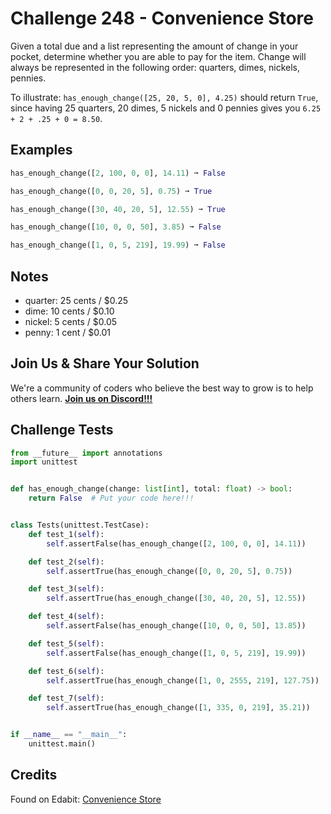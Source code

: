 # Challenge 248 - Convenience Store

Given a total due and a list representing the amount of change in your pocket, determine whether you are able to pay for the item. Change will always be represented in the following order: quarters, dimes, nickels, pennies.

To illustrate: `has_enough_change([25, 20, 5, 0], 4.25)` should return `True`, since having 25 quarters, 20 dimes, 5 nickels and 0 pennies gives you `6.25 + 2 + .25 + 0 = 8.50`.

## Examples
```python
has_enough_change([2, 100, 0, 0], 14.11) ➞ False

has_enough_change([0, 0, 20, 5], 0.75) ➞ True

has_enough_change([30, 40, 20, 5], 12.55) ➞ True

has_enough_change([10, 0, 0, 50], 3.85) ➞ False

has_enough_change([1, 0, 5, 219], 19.99) ➞ False
```
## Notes

- quarter: 25 cents / $0.25
- dime: 10 cents / $0.10
- nickel: 5 cents / $0.05
- penny: 1 cent / $0.01

## Join Us & Share Your Solution

We're a community of coders who believe the best way to grow is to help others learn. **[Join us on Discord!!!](https://discord.gg/sfHykntuGy)**

## Challenge Tests
```python
from __future__ import annotations
import unittest


def has_enough_change(change: list[int], total: float) -> bool:
    return False  # Put your code here!!!


class Tests(unittest.TestCase):
    def test_1(self):
        self.assertFalse(has_enough_change([2, 100, 0, 0], 14.11))

    def test_2(self):
        self.assertTrue(has_enough_change([0, 0, 20, 5], 0.75))

    def test_3(self):
        self.assertTrue(has_enough_change([30, 40, 20, 5], 12.55))

    def test_4(self):
        self.assertFalse(has_enough_change([10, 0, 0, 50], 13.85))

    def test_5(self):
        self.assertFalse(has_enough_change([1, 0, 5, 219], 19.99))

    def test_6(self):
        self.assertTrue(has_enough_change([1, 0, 2555, 219], 127.75))

    def test_7(self):
        self.assertTrue(has_enough_change([1, 335, 0, 219], 35.21))


if __name__ == "__main__":
    unittest.main()
```
## Credits

Found on Edabit: [Convenience Store](https://edabit.com/challenge/erFxBbqzZPSegMwnc)
